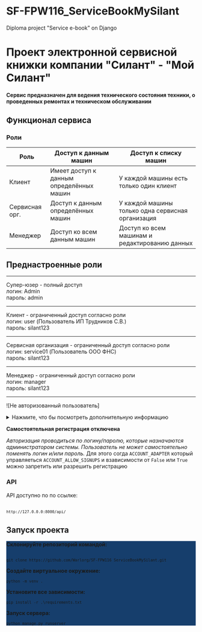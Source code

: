 # SF-FPW116_ServiceBookMySilant
Diploma project "Service e-book" on Django 
# Проект электронной сервисной книжки компании "Силант" - "Мой Силант"

<h4>Сервис предназначен для ведения технического состояния техники, о проведенных ремонтах и техническом обслуживании</h4>

<h2>Функционал сервиса</h2>

<h3>Роли</h3>

| **Роль**        | **Доступ к данным машин**                   | **Доступ к списку машин**                        |
|-----------------|---------------------------------------------|--------------------------------------------------|
| Клиент          | Имеет доступ к данным определённых машин    | У каждой машины есть только один клиент          |
| Сервисная орг.  | Доступ к данным определённых машин          | У каждой машины только одна сервисная организация|
| Менеджер        | Доступ ко всем данным машин                 | Доступ ко всем машинам и редактированию данных   |

<h2>Преднастроенные роли</h2>
<hr>
        Супер-юзер - полный доступ <br>
            логин: Admin <br>
            пароль: admin <br>
<hr>
        Клиент - ограниченный доступ согласно роли <br> 
            логин: user (Пользователь ИП Трудников С.В.) <br>
            пароль: silant123 <br>
<hr>
        Сервисная организация - ограниченный доступ согласно роли <br> 
            логин: service01 (Пользователь ООО ФНС) <br>
            пароль: silant123 <br>
<hr>
        Менеджер - ограниченный доступ согласно роли <br> 
            логин: manager <br>
            пароль: silant123 <br>
<hr>

![Не авторизованный пользователь]
<br>
<details>
<summary>Нажмите, что бы посмотреть дополнительную информацию</summary>

*Не зарегистрированные пользователи могут просматривать только список машин с ограниченным выводом информации (доступ только к полям пп.1-10)*
Сортировка данных в полях производиться по умолчанию по дате  

Пользователь без авторизации может получить ограниченную информацию о комплектации машины, введя её заводской номер.Данному типу пользователя доступно поле для ввода заводского номера машины и кнопка поиск. Кнопкой поиск можно отсортировать по заводскому номеру машины

![Не авторизованный пользователь]
</details>

**Самостоятельная регистрация отключена**

*Авторизация проводиться по логину/паролю, которые назначаются администратором системы. Пользователь не может самостоятельно поменять логин и/или пароль.*
Для этого согда `ACCOUNT_ADAPTER` который управляеться `ACCOUNT_ALLOW_SIGNUPS` и взависимости от ``False`` или ``True`` можно запретить или разрешить регистрацию
<br>

<h3>API</h3>

API доступно по по ссылке:<pre><code> `http://127.0.0.0:8000/api/` </code></pre> 

<h2>Запуск проекта</h2>

<div style='background-color:#163E6C'>

**Склонируйте репозиторий командой:** <pre><code> `git clone https://github.com/Warlorg/SF-FPW116_ServiceBookMySilant.git` </code></pre> 

**Создайте виртуальное окружение:** <pre><code>`python -m venv .`</code></pre> 

**Установите все зависимости:** <pre><code>`pip install -r .\requirements.txt`</code></pre> 

**Запуск сервера:** <pre><code>`python manage.py runserver`</code></pre> 
</div>
